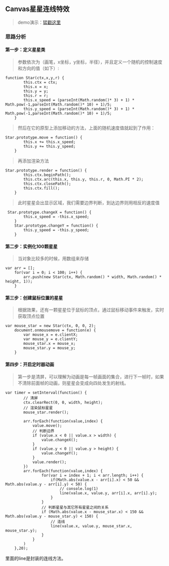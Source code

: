 ## Canvas星星连线特效
>demo演示：[猛戳这里](https://chenchunyang123.github.io/Canvas-star-demo/star.html)
### 思路分析
#### 第一步：定义星星类
>参数依次为（画笔，x坐标，y坐标，半径），并且定义一个随机的控制速度和方向的值（如下）:
```
function Star(ctx,x,y,r) {
        this.ctx = ctx;
        this.x = x;
        this.y = y;
        this.r = r;
        this.x_speed = (parseInt(Math.random()* 3) + 1) * Math.pow(-1,parseInt(Math.random()* 10) + 1)/5;
        this.y_speed = (parseInt(Math.random()* 3) + 1) * Math.pow(-1,parseInt(Math.random()* 10) + 1)/5;
    }
```
>然后在它的原型上添加移动的方法，上面的随机速度值就起到了作用：
```
Star.prototype.move = function() {
        this.x += this.x_speed;
        this.y += this.y_speed;
    }
```
>再添加渲染方法
```
Star.prototype.render = function() {
        this.ctx.beginPath();
        this.ctx.arc(this.x, this.y, this.r, 0, Math.PI * 2);
        this.ctx.closePath();
        this.ctx.fill();
    }
```
>此时星星会出显示区域，我们需要边界判断，到达边界则用相反的速度值
```
 Star.prototype.changeX = function() {
        this.x_speed = -this.x_speed;
    }
    Star.prototype.changeY = function() {
        this.y_speed = -this.y_speed;
    }
```

#### 第二步：实例化100颗星星
>当对象比较多的时候，用数组来存储
```
var arr = [];
    for(var i = 0; i < 100; i++) {
        arr.push(new Star(ctx, Math.random() * width, Math.random() * height, 1));
    }
```
#### 第三步：创建鼠标位置的星星
>根据效果，还有一颗星星位于鼠标的顶点，通过鼠标移动事件来触发，实时获取顶点位置
```
var mouse_star = new Star(ctx, 0, 0, 2);
    document.onmousemove = function(e) {
        var mouse_x = e.clientX;
        var mouse_y = e.clientY;
        mouse_star.x = mouse_x;
        mouse_star.y = mouse_y;
    }
```
#### 第四步：开启定时器动画
>第一步是清屏，可以理解为动画是每一帧画面的集合，进行下一帧时，如果不清除前面帧的动画，则星星会变成向四处发生的射线。
```
var timer = setInterval(function() {
        // 清屏
        ctx.clearRect(0, 0, width, height);
        // 渲染鼠标星星
        mouse_star.render();

        arr.forEach(function(value,index) {
            value.move();
            // 判断边界
            if (value.x < 0 || value.x > width) {
                value.changeX();
            }
            if (value.y < 0 || value.y > height) {
                value.changeY();
            }
            value.render();
        })
        arr.forEach(function(value,index) {
                for(var i = index + 1; i < arr.length; i++) {
                    if(Math.abs(value.x - arr[i].x) < 50 && Math.abs(value.y - arr[i].y) < 50) {
                        // console.log(1)
                        line(value.x, value.y, arr[i].x, arr[i].y);
                    }
                }
                // 判断星星与其它所有星星之间的关系
                if (Math.abs(value.x - mouse_star.x) < 150 && Math.abs(value.y - mouse_star.y) < 150) {
                    // 连线
                    line(value.x, value.y, mouse_star.x, mouse_star.y);
                }
            }
        )
    },20);
```
里面的line是封装的连线方法。
